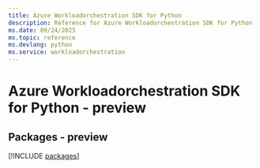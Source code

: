 ```yaml
---
title: Azure Workloadorchestration SDK for Python
description: Reference for Azure Workloadorchestration SDK for Python
ms.date: 09/24/2025
ms.topic: reference
ms.devlang: python
ms.service: workloadorchestration
---
```

# Azure Workloadorchestration SDK for Python - preview
## Packages - preview
[!INCLUDE [packages](workloadorchestration-index.md)]